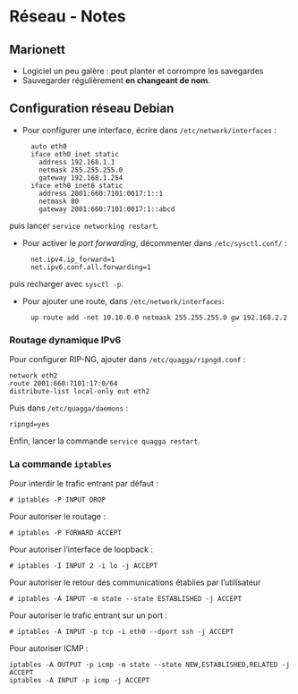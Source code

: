 # Réseau - Notes

## Marionett

* Logiciel un peu galère : peut planter et corrompre les savegardes
* Sauvegarder régulièrement **en changeant de nom**.


## Configuration réseau Debian

* Pour configurer une interface, écrire dans `/etc/network/interfaces` :

        auto eth0
        iface eth0 inet static
          address 192.168.1.1
          netmask 255.255.255.0
          gateway 192.168.1.254
        iface eth0 inet6 static
          address 2001:660:7101:0017:1::1
          netmask 80
          gateway 2001:660:7101:0017:1::abcd

puis lancer `service networking restart`.


* Pour activer le *port forwarding*, décommenter dans `/etc/sysctl.conf/` :

        net.ipv4.ip_forward=1
        net.ipv6.conf.all.forwarding=1

puis recharger avec `sysctl -p`.


* Pour ajouter une route, dans `/etc/network/interfaces`:

        up route add -net 10.10.0.0 netmask 255.255.255.0 gw 192.168.2.2


### Routage dynamique IPv6

Pour configurer RIP-NG, ajouter dans `/etc/quagga/ripngd.conf` :

    network eth2
    route 2001:660:7101:17:0/64
    distribute-list local-only out eth2

Puis dans `/etc/quagga/daemons` :

    ripngd=yes

Enfin, lancer la commande `service quagga restart`.

### La commande `iptables`

Pour interdir le trafic entrant par défaut :

    # iptables -P INPUT DROP


Pour autoriser le routage :

    # iptables -P FORWARD ACCEPT


Pour autoriser l’interface de loopback :

    # iptables -I INPUT 2 -i lo -j ACCEPT


Pour autoriser le retour des communications établies par l’utilisateur

    # iptables -A INPUT -m state --state ESTABLISHED -j ACCEPT


Pour autoriser le trafic entrant sur un port :

    # iptables -A INPUT -p tcp -i eth0 --dport ssh -j ACCEPT


Pour autoriser ICMP :

    iptables -A OUTPUT -p icmp -m state --state NEW,ESTABLISHED,RELATED -j ACCEPT
    iptables -A INPUT -p icmp -j ACCEPT



